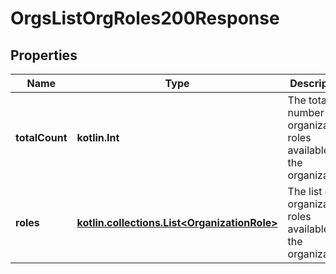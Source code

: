 
# OrgsListOrgRoles200Response

## Properties
Name | Type | Description | Notes
------------ | ------------- | ------------- | -------------
**totalCount** | **kotlin.Int** | The total number of organization roles available to the organization. |  [optional]
**roles** | [**kotlin.collections.List&lt;OrganizationRole&gt;**](OrganizationRole.md) | The list of organization roles available to the organization. |  [optional]



